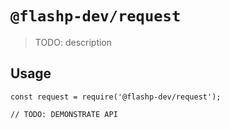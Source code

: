 # `@flashp-dev/request`

> TODO: description

## Usage

```
const request = require('@flashp-dev/request');

// TODO: DEMONSTRATE API
```
